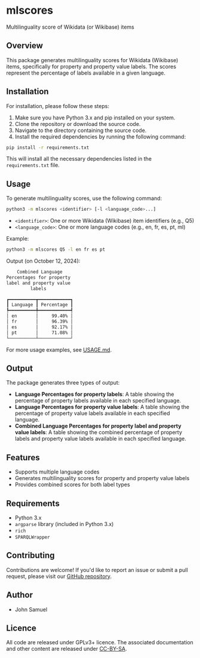 # mlscores
Multilinguality score of Wikidata (or Wikibase) items


## Overview

This package generates multilinguality scores for Wikidata (Wikibase) items, specifically for property and property value labels. The scores represent the percentage of labels available in a given language.

## Installation

For installation, please follow these steps:

1. Make sure you have Python 3.x and pip installed on your system.
2. Clone the repository or download the source code.
3. Navigate to the directory containing the source code.
4. Install the required dependencies by running the following command:

```bash
pip install -r requirements.txt
```

This will install all the necessary dependencies listed in the `requirements.txt` file.

## Usage

To generate multilinguality scores, use the following command:

```bash
python3 -m mlscores <identifier> [-l <language_code>...]
```

* `<identifier>`: One or more Wikidata (Wikibase) item identifiers (e.g., Q5)
* `<language_code>`: One or more language codes (e.g., en, fr, es, pt, ml)

Example:
```bash
python3 -m mlscores Q5 -l en fr es pt 
```

Output (on October 12, 2024):
```bash
    Combined Language    
Percentages for property 
label and property value 
         labels          

┏━━━━━━━━━━┳━━━━━━━━━━━━┓
┃ Language ┃ Percentage ┃
┡━━━━━━━━━━╇━━━━━━━━━━━━┩
│ en       │     99.40% │
│ fr       │     96.39% │
│ es       │     92.17% │
│ pt       │     71.08% │
└──────────┴────────────┘
```

For more usage examples, see [USAGE.md](USAGE.md).

## Output

The package generates three types of output:

* **Language Percentages for property labels**: A table showing the percentage of property labels available in each specified language.
* **Language Percentages for property value labels**: A table showing the percentage of property value labels available in each specified language.
* **Combined Language Percentages for property label and property value labels**: A table showing the combined percentage of property labels and property value labels available in each specified language.

## Features

* Supports multiple language codes
* Generates multilinguality scores for property and property value labels
* Provides combined scores for both label types

## Requirements

* Python 3.x
* `argparse` library (included in Python 3.x)
* `rich`
* `SPARQLWrapper`

## Contributing

Contributions are welcome! If you'd like to report an issue or submit a pull request, please visit our [GitHub repository](https://github.com/johnsamuelwrites/mlscores).

## Author
* John Samuel

## Licence
All code are released under GPLv3+ licence. The associated documentation and other content are released under [CC-BY-SA](https://creativecommons.org/licenses/by-sa/4.0/).
